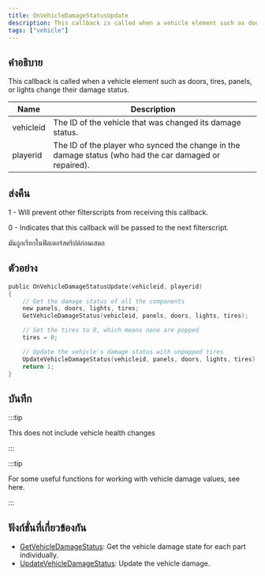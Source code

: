 ```yaml
---
title: OnVehicleDamageStatusUpdate
description: This callback is called when a vehicle element such as doors, tires, panels, or lights change their damage status.
tags: ["vehicle"]
---
```


## คำอธิบาย

This callback is called when a vehicle element such as doors, tires, panels, or lights change their damage status.

| Name      | Description                                                                                            |
| --------- | ------------------------------------------------------------------------------------------------------ |
| vehicleid | The ID of the vehicle that was changed its damage status.                                              |
| playerid  | The ID of the player who synced the change in the damage status (who had the car damaged or repaired). |

## ส่งคืน

1 - Will prevent other filterscripts from receiving this callback.

0 - Indicates that this callback will be passed to the next filterscript.

มันถูกเรียกในฟิลเตอร์สคริปต์ก่อนเสมอ

## ตัวอย่าง

```c
public OnVehicleDamageStatusUpdate(vehicleid, playerid)
{
    // Get the damage status of all the components
    new panels, doors, lights, tires;
    GetVehicleDamageStatus(vehicleid, panels, doors, lights, tires);

    // Set the tires to 0, which means none are popped
    tires = 0;

    // Update the vehicle's damage status with unpopped tires
    UpdateVehicleDamageStatus(vehicleid, panels, doors, lights, tires);
    return 1;
}
```

## บันทึก

:::tip

This does not include vehicle health changes

:::

:::tip

For some useful functions for working with vehicle damage values, see here.

:::

## ฟังก์ชั่นที่เกี่ยวข้องกัน

- [GetVehicleDamageStatus](../../scripting/functions/GetVehicleDamageStatus.md): Get the vehicle damage state for each part individually.
- [UpdateVehicleDamageStatus](../../scripting/functions/UpdateVehicleDamageStatus.md): Update the vehicle damage.
